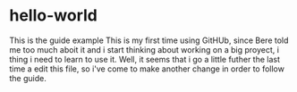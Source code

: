 # hello-world
This is the guide example
This is my first time using GitHUb, since Bere told me too much aboit it and i start thinking about working on a big proyect, i thing i need to learn to use it.
Well, it seems that i go a little futher the last time a edit this file, so i've come to make another change in order to follow the guide.
